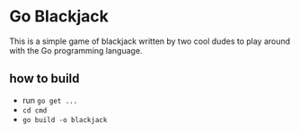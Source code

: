# Go Blackjack

This is a simple game of blackjack written by two cool dudes to play around with the Go programming language.

## how to build

* run `go get ...`
* `cd cmd`
* `go build -o blackjack`
